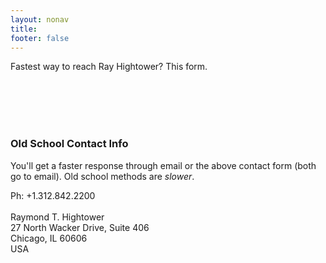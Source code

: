 ```yaml
---
layout: nonav
title: 
footer: false
---
```


<p>
Fastest way to reach Ray Hightower? This form.<br/>
</p>

<script charset="utf-8" type="text/javascript" src="//js.hsforms.net/forms/shell.js"></script>
<script>
  hbspt.forms.create({
	portalId: "8227943",
	formId: "31b6733b-faa9-45ab-91d9-11fa3ef9acb5"
});
</script>

<p>
&nbsp;<br/>
&nbsp;<br/>
&nbsp;<br/>
&nbsp;<br/>
</p>


### Old School Contact Info

You'll get a faster response through email or the above contact form (both go to email). Old school methods are _slower_.

Ph: +1.312.842.2200<br/>
&nbsp;<br/>
Raymond T. Hightower<br/>
27 North Wacker Drive, Suite 406<br/>
Chicago, IL 60606<br/>
USA<br/>


